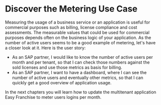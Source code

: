 # Discover the Metering Use Case

Measuring the usage of a business service or an application is useful for commercial purposes such as billing, license compliance and cost assessments. The measurable values that could be used for commercial purposes depends often on the business logic of your application. As the number of active users seems to be a good example of metering, let's have a closer look at it. Here is the user story:

* As an SAP partner, I would like to know the number of active users per month and per tenant, so that I can check those numbers against the sold licenses and use those metrics as basis for billing.
* As an SAP partner, I want to have a dashboard, where I can see the number of active users and eventually other metrics, so that I can quickly get a good overview of application usage.

In the next chapters you will learn how to update the multitenant application Easy Franchise to meter users logins per month.





